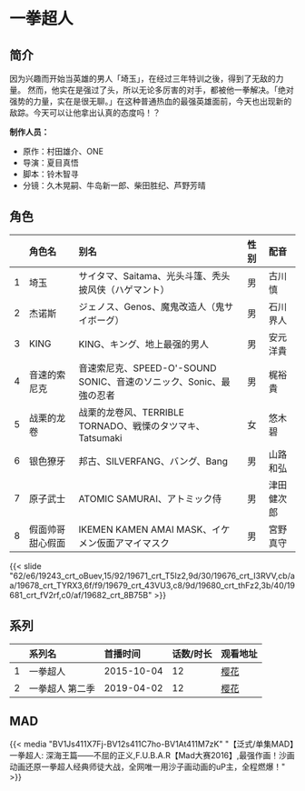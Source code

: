 # 一拳超人


## 简介

因为兴趣而开始当英雄的男人「埼玉」，在经过三年特训之後，得到了无敌的力量。
然而，他实在是强过了头，所以无论多厉害的对手，都被他一拳解决。「绝对强势的力量，实在是很无聊。」在这种普通热血的最强英雄面前，今天也出现新的敌踪。今天可以让他拿出认真的态度吗！？

**制作人员：**
- 原作：村田雄介、ONE
- 导演：夏目真悟
- 脚本：铃木智寻
- 分镜：久木晃嗣、牛岛新一郎、柴田胜纪、芦野芳晴

## 角色

|     |   角色名   |   别名  | 性别 |  配音  |
|:--- |:------  |:----      |:---  |:--   |
| 1 | 埼玉 | サイタマ、Saitama、光头斗篷、秃头披风侠（ハゲマント） | 男 | 古川慎 |
| 2 | 杰诺斯 | ジェノス、Genos、魔鬼改造人（鬼サイボーグ） | 男 | 石川界人 |
| 3 | KING | KING、キング、地上最强的男人 | 男 | 安元洋貴 |
| 4 | 音速的索尼克 | 音速索尼克、SPEED-O'-SOUND SONIC、音速のソニック、Sonic、最強の忍者 | 男 | 梶裕貴 |
| 5 | 战栗的龙卷 | 战栗的龙卷风、TERRIBLE TORNADO、戦慄のタツマキ、Tatsumaki | 女 | 悠木碧 |
| 6 | 银色獠牙 | 邦古、SILVERFANG、バング、Bang | 男 | 山路和弘 |
| 7 | 原子武士 | ATOMIC SAMURAI、アトミック侍 | 男 | 津田健次郎 |
| 8 | 假面帅哥甜心假面 | IKEMEN KAMEN AMAI MASK、イケメン仮面アマイマスク | 男 | 宮野真守 |

{{< slide "62/e6/19243_crt_oBuev,15/92/19671_crt_T5Iz2,9d/30/19676_crt_I3RVV,cb/aa/19678_crt_TYRX3,6f/f9/19679_crt_43VU3,c8/9d/19680_crt_thFz2,3b/40/19681_crt_fV2rf,c0/af/19682_crt_8B75B" >}}

## 系列

|     |   系列名   |   首播时间  | 话数/时长  | 观看地址 |
|:---  |:------    |:----      |:---       |:---  |
| 1 | 一拳超人 | 2015-10-04 | 12 | [樱花](https://www.yhdmp.live/vp/15140-1-0.html)  |
| 2 | 一拳超人 第二季 | 2019-04-02 | 12 | [樱花](https://www.yhdmp.live/vp/19168-1-0.html)  |


## MAD

{{< media  "BV1Js411X7Fj-BV12s411C7ho-BV1At411M7zK"
"【泛式/单集MAD】一拳超人: 深海王篇——不屈的正义,F.U.B.A.R【Mad大赛2016】,最强作画！沙画动画还原一拳超人经典师徒大战，全网唯一用沙子画动画的uP主，全程燃爆！"  >}}
